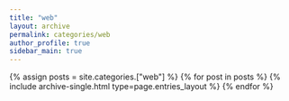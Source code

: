 ```yaml
---
title: "web"
layout: archive
permalink: categories/web
author_profile: true
sidebar_main: true
---
```


{% assign posts = site.categories.["web"] %}
{% for post in posts %} {% include archive-single.html type=page.entries_layout %} {% endfor %}
